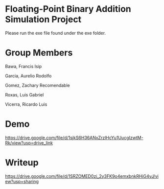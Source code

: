 # Floating-Point Binary Addition Simulation Project
Please run the exe file found under the exe folder.

# Group Members
Bawa, Francis Isip

Garcia, Aurelio Rodolfo

Gomez, Zachary Recomendable

Roxas, Luis Gabriel

Vicerra, Ricardo Luis

# Demo
https://drive.google.com/file/d/1sjkS6H36ANxZrzlHcYu1UucgIzwtM-Rk/view?usp=drive_link

# Writeup
https://drive.google.com/file/d/1SRZOMED0zi_2y3FK9o4emxbnkRHiG4vJ/view?usp=sharing


